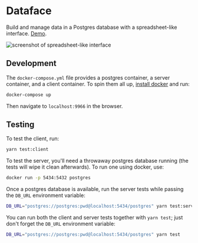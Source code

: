 # Dataface
Build and manage data in a Postgres database with a spreadsheet-like interface.
[Demo](http://dataface.surge.sh).

![screenshot of spreadsheet-like interface](http://i.imgur.com/3SX1UCo.png)

## Development
The `docker-compose.yml` file provides a postgres container, a
server container, and a client container. To spin them
all up, [install docker](https://www.docker.com/community-edition) and run:

```bash
docker-compose up
```
Then navigate to `localhost:9966` in the browser.

## Testing
To test the client, run:

```bash
yarn test:client
```

To test the server, you'll need a throwaway postgres database running
(the tests will wipe it clean afterwards). To run one using docker, use:

```bash
docker run -p 5434:5432 postgres
```

Once a postgres database is available, run the server tests while 
passing the `DB_URL` environment variable:

```bash
DB_URL="postgres://postgres:pwd@localhost:5434/postgres" yarn test:server
```

You can run both the client and server tests together with `yarn test`;
just don't forget the `DB_URL` environment variable:

```bash
DB_URL="postgres://postgres:pwd@localhost:5434/postgres" yarn test
```
